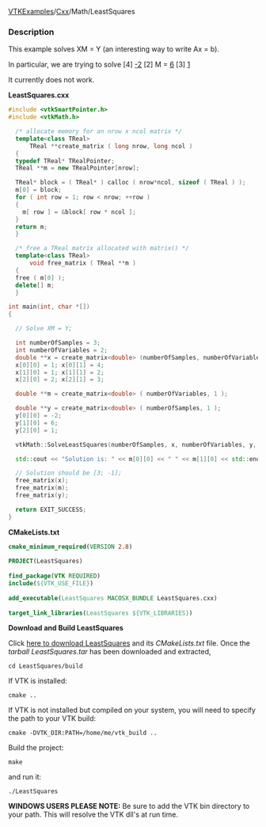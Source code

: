 [VTKExamples](Home)/[Cxx](Cxx)/Math/LeastSquares

### Description
This example solves XM = Y (an interesting way to write Ax = b). 

In particular, we are trying to solve
<source lang="text">
[4]     [-2](1)
[2] M = [6](1)
[3]     [1](2)
</source>

It currently does not work.

**LeastSquares.cxx**
```c++
#include <vtkSmartPointer.h>
#include <vtkMath.h>

  /* allocate memory for an nrow x ncol matrix */
  template<class TReal>
      TReal **create_matrix ( long nrow, long ncol )
  {
  typedef TReal* TRealPointer;
  TReal **m = new TRealPointer[nrow];

  TReal* block = ( TReal* ) calloc ( nrow*ncol, sizeof ( TReal ) );
  m[0] = block;
  for ( int row = 1; row < nrow; ++row )
  {
    m[ row ] = &block[ row * ncol ];
  }
  return m;
  }

  /* free a TReal matrix allocated with matrix() */
  template<class TReal>
      void free_matrix ( TReal **m )
  {
  free ( m[0] );
  delete[] m;
  }

int main(int, char *[])
{

  // Solve XM = Y;

  int numberOfSamples = 3;
  int numberOfVariables = 2;
  double **x = create_matrix<double> (numberOfSamples, numberOfVariables);
  x[0][0] = 1; x[0][1] = 4;
  x[1][0] = 1; x[1][1] = 2;
  x[2][0] = 2; x[2][1] = 3;

  double **m = create_matrix<double> ( numberOfVariables, 1 );

  double **y = create_matrix<double> ( numberOfSamples, 1 );
  y[0][0] = -2;
  y[1][0] = 6;
  y[2][0] = 1;

  vtkMath::SolveLeastSquares(numberOfSamples, x, numberOfVariables, y, 1, m);

  std::cout << "Solution is: " << m[0][0] << " " << m[1][0] << std::endl;

  // Solution should be [3; -1];
  free_matrix(x);
  free_matrix(m);
  free_matrix(y);

  return EXIT_SUCCESS;
}
```
**CMakeLists.txt**
```cmake
cmake_minimum_required(VERSION 2.8)
 
PROJECT(LeastSquares)
 
find_package(VTK REQUIRED)
include(${VTK_USE_FILE})
 
add_executable(LeastSquares MACOSX_BUNDLE LeastSquares.cxx)
 
target_link_libraries(LeastSquares ${VTK_LIBRARIES})
```

**Download and Build LeastSquares**

Click [here to download LeastSquares](https://github.com/lorensen/VTKWikiExamplesTarballs/raw/master/LeastSquares.tar) and its *CMakeLists.txt* file.
Once the *tarball LeastSquares.tar* has been downloaded and extracted,
```
cd LeastSquares/build 
```
If VTK is installed:
```
cmake ..
```
If VTK is not installed but compiled on your system, you will need to specify the path to your VTK build:
```
cmake -DVTK_DIR:PATH=/home/me/vtk_build ..
```
Build the project:
```
make
```
and run it:
```
./LeastSquares
```
**WINDOWS USERS PLEASE NOTE:** Be sure to add the VTK bin directory to your path. This will resolve the VTK dll's at run time.

